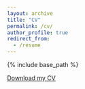 ```yaml
---
layout: archive
title: "CV"
permalink: /cv/
author_profile: true
redirect_from:
  - /resume
---
```


{% include base_path %}

[Download my CV](https://masumiyano.github.io/images/CV_Masumi_Yano.pdf)
